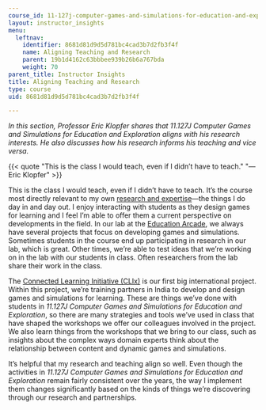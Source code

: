 ```yaml
---
course_id: 11-127j-computer-games-and-simulations-for-education-and-exploration-spring-2015
layout: instructor_insights
menu:
  leftnav:
    identifier: 8681d81d9d5d781bc4cad3b7d2fb3f4f
    name: Aligning Teaching and Research
    parent: 19b1d4162c63bbbee939b26b6a767bda
    weight: 70
parent_title: Instructor Insights
title: Aligning Teaching and Research
type: course
uid: 8681d81d9d5d781bc4cad3b7d2fb3f4f

---
```


_In this section, Professor Eric Klopfer shares that 11.127J Computer Games and Simulations for Education and Exploration aligns with his research interests. He also discusses how his research informs his teaching and vice versa._

{{< quote "This is the class I would teach, even if I didn’t have to teach." "— Eric Klopfer" >}}

This is the class I would teach, even if I didn’t have to teach. It’s the course most directly relevant to my own [research and expertise](http://education.mit.edu/about/our-team/eric-klopfer/)—the things I do day in and day out. I enjoy interacting with students as they design games for learning and I feel I’m able to offer them a current perspective on developments in the field. In our lab at the [Education Arcade](https://education.mit.edu/), we always have several projects that focus on developing games and simulations. Sometimes students in the course end up participating in research in our lab, which is great. Other times, we’re able to test ideas that we’re working on in the lab with our students in class. Often researchers from the lab share their work in the class.

The [Connected Learning Initiative (CLIx)](https://global.mit.edu/map/programs/connected-learning-initiative) is our first big international project. Within this project, we’re training partners in India to develop and design games and simulations for learning. These are things we’ve done with students in _11.127J Computer Games and Simulations for Education and Exploration_, so there are many strategies and tools we’ve used in class that have shaped the workshops we offer our colleagues involved in the project. We also learn things from the workshops that we bring to our class, such as insights about the complex ways domain experts think about the relationship between content and dynamic games and simulations.

It’s helpful that my research and teaching align so well. Even though the activities in _11.127J Computer Games and Simulations for Education and Exploration_ remain fairly consistent over the years, the way I implement them changes significantly based on the kinds of things we’re discovering through our research and partnerships.